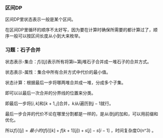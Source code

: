 ### 区间DP

区间DP里状态表示一般是某个区间。

在区间DP里循环的顺序不太好写，因为要在计算时确保所需要的都计算过了，顺序一般可以按区间长度从小到大来枚举。

### 习题：石子合并

状态表示-集合：$f[i][j]$表示所有将第i~第j堆石子合并成一堆石子的合并方式。

状态表示-属性：集合中所有合并方式中代价的最小值。

状态计算：根据最后一步将哪两堆合并成一堆，分成多个子集。

即可以以最后一次合并的分界线的位置来分类。

即最后一步将$[i,k]$和$[k+1,j]$合并，$k$从$i$遍历到$j-1$就行。

最后一步合并的代价不论在哪里分割都是一样的，是从i到j的加和，可以用前缀和优化。

所以$f[i][j] = 最小的(f[i][k] + f[k+1][j]) + s[j] - s[i-1]$ ，时间复杂度O(n^3) 。